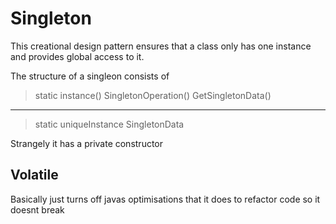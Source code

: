 # Singleton
This creational design pattern ensures that a class only has one instance
and provides global access to it.

The structure of a singleon consists of
> static instance()
> SingletonOperation()
> GetSingletonData()

---

> static uniqueInstance
> SingletonData

Strangely it has a private constructor

## Volatile

Basically just turns off javas optimisations that it does to refactor code so it doesnt break